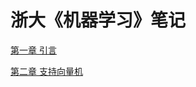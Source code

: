 # 浙大《机器学习》笔记

[第一章 引言](%E6%B5%99%E5%A4%A7%E3%80%8A%E6%9C%BA%E5%99%A8%E5%AD%A6%E4%B9%A0%E3%80%8B%E7%AC%94%E8%AE%B0%202b25d356e4c642ac92f90200fdb4891e/%E7%AC%AC%E4%B8%80%E7%AB%A0%20%E5%BC%95%E8%A8%80%20deba156dab994720ba159017d15044b6.md)

[第二章 支持向量机](%E6%B5%99%E5%A4%A7%E3%80%8A%E6%9C%BA%E5%99%A8%E5%AD%A6%E4%B9%A0%E3%80%8B%E7%AC%94%E8%AE%B0%202b25d356e4c642ac92f90200fdb4891e/%E7%AC%AC%E4%BA%8C%E7%AB%A0%20%E6%94%AF%E6%8C%81%E5%90%91%E9%87%8F%E6%9C%BA%204c9cf6501e6a4754bdcb79cab445a23b.md)